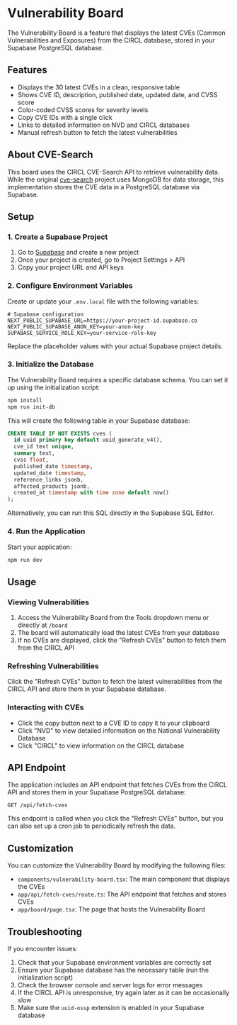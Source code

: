 # Vulnerability Board

The Vulnerability Board is a feature that displays the latest CVEs (Common Vulnerabilities and Exposures) from the CIRCL database, stored in your Supabase PostgreSQL database.

## Features

- Displays the 30 latest CVEs in a clean, responsive table
- Shows CVE ID, description, published date, updated date, and CVSS score
- Color-coded CVSS scores for severity levels
- Copy CVE IDs with a single click
- Links to detailed information on NVD and CIRCL databases
- Manual refresh button to fetch the latest vulnerabilities

## About CVE-Search

This board uses the CIRCL CVE-Search API to retrieve vulnerability data. While the original [cve-search](https://github.com/adulau/cve-search) project uses MongoDB for data storage, this implementation stores the CVE data in a PostgreSQL database via Supabase.

## Setup

### 1. Create a Supabase Project

1. Go to [Supabase](https://supabase.com/) and create a new project
2. Once your project is created, go to Project Settings > API
3. Copy your project URL and API keys

### 2. Configure Environment Variables

Create or update your `.env.local` file with the following variables:

```
# Supabase configuration
NEXT_PUBLIC_SUPABASE_URL=https://your-project-id.supabase.co
NEXT_PUBLIC_SUPABASE_ANON_KEY=your-anon-key
SUPABASE_SERVICE_ROLE_KEY=your-service-role-key
```

Replace the placeholder values with your actual Supabase project details.

### 3. Initialize the Database

The Vulnerability Board requires a specific database schema. You can set it up using the initialization script:

```bash
npm install
npm run init-db
```

This will create the following table in your Supabase database:

```sql
CREATE TABLE IF NOT EXISTS cves (
  id uuid primary key default uuid_generate_v4(),
  cve_id text unique,
  summary text,
  cvss float,
  published_date timestamp,
  updated_date timestamp,
  reference_links jsonb,
  affected_products jsonb,
  created_at timestamp with time zone default now()
);
```

Alternatively, you can run this SQL directly in the Supabase SQL Editor.

### 4. Run the Application

Start your application:

```bash
npm run dev
```

## Usage

### Viewing Vulnerabilities

1. Access the Vulnerability Board from the Tools dropdown menu or directly at `/board`
2. The board will automatically load the latest CVEs from your database
3. If no CVEs are displayed, click the "Refresh CVEs" button to fetch them from the CIRCL API

### Refreshing Vulnerabilities

Click the "Refresh CVEs" button to fetch the latest vulnerabilities from the CIRCL API and store them in your Supabase database.

### Interacting with CVEs

- Click the copy button next to a CVE ID to copy it to your clipboard
- Click "NVD" to view detailed information on the National Vulnerability Database
- Click "CIRCL" to view information on the CIRCL database

## API Endpoint

The application includes an API endpoint that fetches CVEs from the CIRCL API and stores them in your Supabase PostgreSQL database:

```
GET /api/fetch-cves
```

This endpoint is called when you click the "Refresh CVEs" button, but you can also set up a cron job to periodically refresh the data.

## Customization

You can customize the Vulnerability Board by modifying the following files:

- `components/vulnerability-board.tsx`: The main component that displays the CVEs
- `app/api/fetch-cves/route.ts`: The API endpoint that fetches and stores CVEs
- `app/board/page.tsx`: The page that hosts the Vulnerability Board

## Troubleshooting

If you encounter issues:

1. Check that your Supabase environment variables are correctly set
2. Ensure your Supabase database has the necessary table (run the initialization script)
3. Check the browser console and server logs for error messages
4. If the CIRCL API is unresponsive, try again later as it can be occasionally slow
5. Make sure the `uuid-ossp` extension is enabled in your Supabase database 
